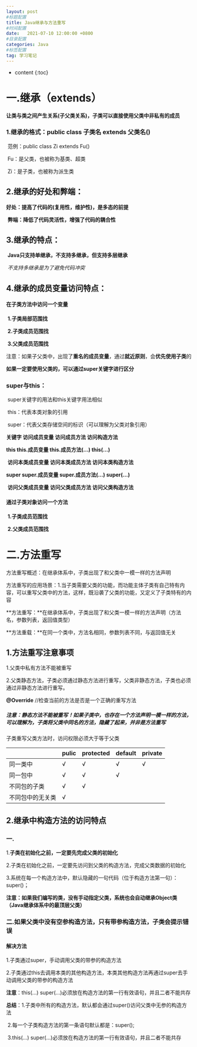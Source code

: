 ```yaml
---
layout: post
#标题配置
title: Java继承与方法重写
#时间配置
date:   2021-07-10 12:00:00 +0800
#目录配置
categories: Java
#标签配置
tag: 学习笔记
---
```


* content
{:toc}





# 一.继承（extends）

​		**让类与类之间产生关系(子父类关系)，子类可以直接使用父类中非私有的成员**

### 1.继承的格式：public class 子类名 extends 父类名()

​		范例：public class Zi extends Fu()

​		Fu：是父类，也被称为基类、超类

​		Zi：是子类，也被称为派生类

## 2.继承的好处和弊端：

​	**好处：提高了代码的(复用性，维护性)，是多态的前提**

​	**弊端：降低了代码灵活性，增强了代码的耦合性**



## 3.继承的特点：

​		**Java只支持单继承，不支持多继承，但支持多层继承**

​		*不支持多继承是为了避免代码冲突*

## 4.继承的成员变量访问特点：

#### 	在子类方法中访问一个变量

​		**1.子类局部范围找**

​		**2.子类成员范围找**

​		**3.父类成员范围找**

​		注意：如果子父类中，出现了**重名的成员变量**，通过**就近原则**，会**优先使用子类**的

​		**如果一定要使用父类的，可以通过super关键字进行区分**

### super与this：

​		super关键字的用法和this关键字用法相似

​		this：代表本类对象的引用

​		super：代表父类存储空间的标识（可以理解为父类对象引用）

**关键字             访问成员变量                            访问成员方法                 访问构造方法**

**this                     this.成员变量                      this.成员方法(...)                       this(...)**

​                      **访问本类成员变量                  访问本类成员方法               访问本类构造方法**

**super              super.成员变量                    super.成员方法(...)                   super(...)**

​                      **访问父类成员变量                   访问父类成员方法               访问父类构造方法**

#### 	通过子类对象访问一个方法

​		**1.子类成员范围找**

​		**2.父类成员范围找**


# 二.方法重写

方法重写概述：在继承体系中，子类出现了和父类中一模一样的方法声明

方法重写的应用场景：1.当子类需要父类的功能，而功能主体子类有自己特有内容，可以重写父类中的方法，这样，既沿袭了父类的功能，又定义了子类特有的内容

**方法重写：**在继承体系中，子类出现了和父类一模一样的方法声明（方法名，参数列表，返回值类型）

**方法重载：**在同一个类中，方法名相同，参数列表不同，与返回值无关

## 1.方法重写注意事项

1.父类中私有方法不能被重写

2.父类静态方法，子类必须通过静态方法进行重写，父类非静态方法，子类也必须通过非静态方法进行重写。

**@Override** //检查当前的方法是否是一个正确的重写方法

##### 注意：静态方法不能被重写！如果子类中，也存在一个方法声明一模一样的方法，可以理解为，子类将父类中同名的方法，隐藏了起来，并非是方法重写

子类重写父类方法时，访问权限必须大于等于父类

|                  | **pulic** | **protected** | **default** | **private** |
| ---------------- | --------- | ------------- | ----------- | ----------- |
| 同一类中         | √         | √             | √           | √           |
| 同一包中         | √         | √             | √           |             |
| 不同包的子类     | √         | √             |             |             |
| 不同包中的无关类 | √         |               |             |             |

## 2.继承中构造方法的访问特点

### 一.

1.**子类在初始化之前，一定要先完成父类的初始化**

2.子类在初始化之前，一定要先访问到父类的构造方法，完成父类数据的初始化

3.系统在每一个构造方法中，默认隐藏的一句代码（位于构造方法第一句）：super()；

**注意：如果我们编写的类，没有手动指定父类，系统也会自动继承Object类（Java继承体系中的最顶层父类）**

### 二.如果父类中没有空参构造方法，只有带参构造方法，子类会提示错误

#### 解决方法

1.子类通过super，手动调用父类的带参的构造方法

2.子类通过this去调用本类的其他构造方法，本类其他构造方法再通过super去手动调用父类的带参的构造方法

**注意**：this(...)  super(...)必须放在构造方法的第一行有效语句，并且二者不能共存

**总结**：1.子类中所有的构造方法，默认都会通过super()访问父类中无参的构造方法

​			2.每一个子类构造方法的第一条语句默认都是：super();

​			3.this(...)  super(...)必须放在构造方法的第一行有效语句，并且二者不能共存
